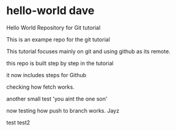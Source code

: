 # hello-world dave
Hello World Repository for Git tutorial

This is an exampe repo for the git tutorial 

This tutorial focuses mainly on git and using github as its remote.

this repo is built step by step in the tutorial

it now includes steps for Github

checking how fetch works.

another small test 'you aint the one son'

now testing how push to branch works. Jayz

test test2

